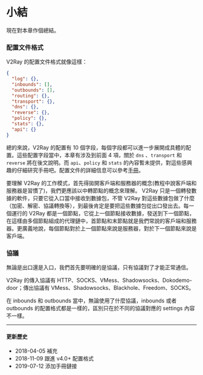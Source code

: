 # 小結

現在對本章作個總結。

### 配置文件格式

V2Ray 的配置文件格式就像這樣：

```json
{
  "log": {},
  "inbounds": [],
  "outbounds": [],
  "routing": {},
  "transport": {},
  "dns": {},
  "reverse": {},
  "policy": {},
  "stats": {},
  "api": {}
}
```

總的來說，V2Ray 的配置有 10 個字段，每個字段都可以進一步展開成具體的配置。這些配置字段當中，本章有涉及到前面 4 項，關於 `dns` 、`transport` 和 `reverse` 將在後文說明。而 `api`、`policy` 和 `stats` 的內容暫未提供，對這些感興趣的仔細研究手冊吧。配置文件的詳細信息可以參考[手冊](https://www.v2ray.com/chapter_02/01_overview.html)。

要理解 V2Ray 的工作模式，首先得拋開客戶端和服務器的概念(教程中說客戶端和服務器是習慣了)，我們更應該以中轉節點的概念來理解。 V2Ray 只是一個轉發數據的軟件，只要它從入口當中接收到數據包，不管 V2Ray 對這些數據包做了什麼（加密、解密、協議轉換等），到最後肯定是要把這些數據包從出口發出去。每一個運行的 V2Ray 都是一個節點，它從上一個節點接收數據，發送到下一個節點，在這樣由多個節點組成的代理鏈中，首節點和末節點就是我們常說的客戶端和服務器。更廣義地說，每個節點對於上一個節點來說是服務器，對於下一個節點來說是客戶端。


### 協議

無論是出口還是入口，我們首先要明確的是協議，只有協議對了才能正常通信。

V2Ray 的傳入協議有 HTTP、SOCKS、VMess、Shadowsocks、Dokodemo-door；傳出協議有 VMess、Shadowsocks、Blackhole、Freedom、SOCKS。

在 inbounds 和 outbounds 當中，無論使用了什麼協議，inbounds 或者 outbounds 的配置格式都是一樣的，區別只在於不同的協議對應的 settings 內容不一樣。

-----
#### 更新歷史

- 2018-04-05 補充
- 2018-11-09 跟進 v4.0+ 配置格式
- 2019-07-12 添加手冊鏈接
